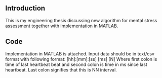 ## Introduction

This is my engineering thesis discussing new algorithm for mental stress assessment together with implementation in MATLAB.

## Code
Implementation in MATLAB is attached. Input data should be in text/csv format with following format:
[hh]:[mm]:[ss]	[ms]	[N]
Where first colon is time of last heartbeat beat and second colon is time in ms since last heartbeat. Last colon signifies that this is NN interval.